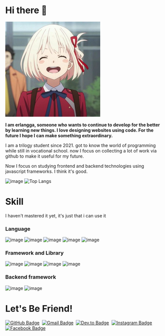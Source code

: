 # Hi there 👋
![This is an image](https://github.com/muhammaderlangga99/muhammaderlangga99/blob/main/%C4%8B%E1%B8%A7%C3%AF%E1%B9%A1%C3%A4%E1%BA%97%C3%B6%20%E1%B9%85%C3%AF%E1%B9%A1%E1%B8%A7%C3%AF%E1%B8%B3%C3%AF%C4%A1%C3%AF%20(1).jpg)


**I am erlangga, someone who wants to continue to develop for the better by learning new things. I love designing websites using code. For the future I hope I can make something extraordinary.**

I am a trilogy student since 2021. got to know the world of programming while still in vocational school. now I focus on collecting a lot of work via github to make it useful for my future.

Now I focus on studying frontend and backend technologies using javascript frameworks. I think it's good.

![image](https://github-readme-stats.vercel.app/api?username=muhammaderlangga99)
![Top Langs](https://github-readme-stats.vercel.app/api/top-langs/?username=muhammaderlangga99&langs_count=8)

# Skill
I haven't mastered it yet, it's just that i can use it

### Language
![image](https://img.shields.io/badge/C-00599C?style=for-the-badge&logo=c&logoColor=white)
![image](https://img.shields.io/badge/HTML5-E34F26?style=for-the-badge&logo=html5&logoColor=white)
![image](https://img.shields.io/badge/CSS3-1572B6?style=for-the-badge&logo=css3&logoColor=white)
![image](https://img.shields.io/badge/JavaScript-323330?style=for-the-badge&logo=javascript&logoColor=F7DF1E)
![image](https://img.shields.io/badge/PHP-777BB4?style=for-the-badge&logo=php&logoColor=white)

### Framework and Library
![image](https://img.shields.io/badge/Bootstrap-563D7C?style=for-the-badge&logo=bootstrap&logoColor=white)
![image](https://img.shields.io/badge/Tailwind_CSS-38B2AC?style=for-the-badge&logo=tailwind-css&logoColor=white)
![image](https://img.shields.io/badge/jQuery-0769AD?style=for-the-badge&logo=jquery&logoColor=white)
![image](https://img.shields.io/badge/Font_Awesome-339AF0?style=for-the-badge&logo=fontawesome&logoColor=white)

### Backend framework
![image](https://img.shields.io/badge/Express.js-000000?style=for-the-badge&logo=express&logoColor=white)
![image](https://img.shields.io/badge/Laravel-FF2D20?style=for-the-badge&logo=laravel&logoColor=white)


# Let's Be Friend!
<a href="https://www.github.com/muhammaderlangga" target="_blank"><img src="https://img.shields.io/badge/GitHub-100000?style=flat&logo=github&logoColor=white" alt="GitHub Badge" height="25"></a>&nbsp;
<a href="mailto:muhammaderlangga159@gmail.com@gmail.com" target="_blank"><img src="https://img.shields.io/badge/Gmail-D14836?style=flat&logo=gmail&logoColor=white" alt="Gmail Badge" height="25"></a>&nbsp;
<a href="https://dev.to/muhammaderlangga99" target="_blank"><img src="https://img.shields.io/badge/Dev.to-0A0A0A?style=flat&logo=dev.to&logoColor=white" alt="Dev.to Badge" height="25"></a>&nbsp;
<a href="https://www.instagram.com/muhammaderlangga99" target="_blank"><img src="https://img.shields.io/badge/Instagram-E4405F?style=flat&logo=instagram&logoColor=white" alt="Instagram Badge" height="25"></a>&nbsp;
<a href="https://www.facebook.com/Muhammad Erlangga" target="_blank"><img src="https://img.shields.io/badge/Facebook-1877F2?style=flat&logo=facebook&logoColor=white" alt="Facebook Badge" height="25"></a>&nbsp;
